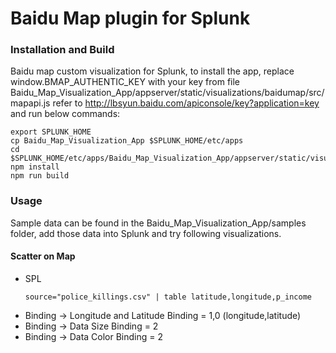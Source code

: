# Baidu Map plugin for Splunk

### Installation and Build
Baidu map custom visualization for Splunk, to install the app, 
replace window.BMAP_AUTHENTIC_KEY with your key from file Baidu_Map_Visualization_App/appserver/static/visualizations/baidumap/src/mapapi.js  refer to http://lbsyun.baidu.com/apiconsole/key?application=key
and run below commands:
```
export SPLUNK_HOME
cp Baidu_Map_Visualization_App $SPLUNK_HOME/etc/apps
cd $SPLUNK_HOME/etc/apps/Baidu_Map_Visualization_App/appserver/static/visualizations
npm install
npm run build
```

### Usage
Sample data can be found in the Baidu_Map_Visualization_App/samples folder, add those data into Splunk and try following visualizations.

#### Scatter on Map
   * SPL
		```
		source="police_killings.csv" | table latitude,longitude,p_income 
		```
   * Binding -> Longitude and Latitude Binding = 1,0 (longitude,latitude)
   * Binding -> Data Size Binding = 2
   * Binding -> Data Color Binding = 2

